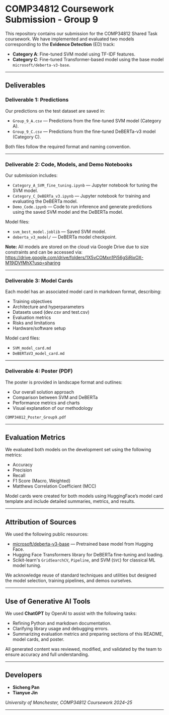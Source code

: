 
# COMP34812 Coursework Submission - Group 9

This repository contains our submission for the COMP34812 Shared Task coursework. We have implemented and evaluated two models corresponding to the **Evidence Detection** (ED) track:

- **Category A**: Fine-tuned SVM model using TF-IDF features.
- **Category C**: Fine-tuned Transformer-based model using the base model `microsoft/deberta-v3-base`.

---

## Deliverables

### Deliverable 1: Predictions

Our predictions on the test dataset are saved in:

- `Group_9_A.csv` — Predictions from the fine-tuned SVM model (Category A).
- `Group_9_C.csv` — Predictions from the fine-tuned DeBERTa-v3 model (Category C).

Both files follow the required format and naming convention.

---

### Deliverable 2: Code, Models, and Demo Notebooks

Our submission includes:

- `Category_A_SVM_fine_tuning.ipynb` — Jupyter notebook for tuning the SVM model.
- `Category_C_DeBERTa_v3.ipynb` — Jupyter notebook for training and evaluating the DeBERTa model.
- `Demo_Code.ipynb` — Code to run inference and generate predictions using the saved SVM model and the DeBERTa model.

Model files:
- `svm_best_model.joblib` — Saved SVM model.
- `deberta_v3_model/` — DeBERTa model checkpoint.

**Note:** All models are stored on the cloud via Google Drive due to size constraints and can be accessed via: 
https://drive.google.com/drive/folders/1X5vCOMxn1Pi56gSiRixOX-M19jDVfMhX?usp=sharing

---

### Deliverable 3: Model Cards

Each model has an associated model card in markdown format, describing:

- Training objectives
- Architecture and hyperparameters
- Datasets used (dev.csv and test.csv)
- Evaluation metrics
- Risks and limitations
- Hardware/software setup

Model card files:
- `SVM_model_card.md`
- `DeBERTaV3_model_card.md`

---

### Deliverable 4: Poster (PDF)

The poster is provided in landscape format and outlines:

- Our overall solution approach
- Comparison between SVM and DeBERTa
- Performance metrics and charts
- Visual explanation of our methodology

 `COMP34812_Poster_Group9.pdf`

---

## Evaluation Metrics

We evaluated both models on the development set using the following metrics:

- Accuracy
- Precision
- Recall
- F1 Score (Macro, Weighted)
- Matthews Correlation Coefficient (MCC)

Model cards were created for both models using HuggingFace’s model card template and include detailed summaries, metrics, and results.

---

## Attribution of Sources

We used the following public resources:

- [microsoft/deberta-v3-base](https://huggingface.co/microsoft/deberta-v3-base) — Pretrained base model from Hugging Face.
- Hugging Face Transformers library for DeBERTa fine-tuning and loading.
- Scikit-learn's `GridSearchCV`, `Pipeline`, and SVM (`SVC`) for classical ML model tuning.

We acknowledge reuse of standard techniques and utilities but designed the model selection, training pipelines, and demos ourselves.

---

## Use of Generative AI Tools

We used **ChatGPT** by OpenAI to assist with the following tasks:

- Refining Python and markdown documentation.
- Clarifying library usage and debugging errors.
- Summarizing evaluation metrics and preparing sections of this README, model cards, and poster.

All generated content was reviewed, modified, and validated by the team to ensure accuracy and full understanding.

---

## Developers

- **Sicheng Pan**
- **Tianyue Jin**

_University of Manchester, COMP34812 Coursework 2024–25_

---

